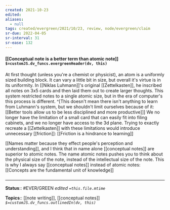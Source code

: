 ```yaml
---
created: 2021-10-23
edited: 
aliases:
  - null
tags: created/evergreen/2021/10/23, review, node/evergreen/claim
sr-due: 2022-04-05
sr-interval: 31
sr-ease: 132
---
```


#### [[Conceptual note is a better term than atomic note]] `$=customJS.dv_funcs.evergreenHeader(dv, this)`

At first thought (unless you're a chemist or physicist), an atom is a uniformly sized building block.
It can vary a little bit in size, but overall it's virtue is in its uniformity.
In [[Niklas Luhmann]]'s original [[Zettelkasten]], he inscribed all notes on 3x5 cards
and then laid them out to create larger thoughts. 
This system restricted notes to a single atomic size,
but in the era of computer's this process is different.
^[This doesn't mean there isn't anything to learn from Luhmann's system, but we shouldn't limit ourselves because of it: [[Better tools allow us to be less disciplined and more productive]]]
We no longer have the limitation of a small card that can easily fit into filing cabinets, and we no longer have access to the 3d plane.
Trying to exactly recreate a [[Zettelkasten]] with these limitations would
introduce unnecessary [[friction]]: [[Friction is a hindrance to learning]]

[[Names matter because they effect people's perception and understanding]], and 
I think that in name alone [[conceptual notes]] are superior to atomic notes. 
The name atomic notes pushes you to think about the physical size of the note,
instead of the intellectual size of the note.
This is why I always say [[conceptual notes]] instead of atomic notes:
[[Concepts are the fundamental unit of knowledge]]

### <hr class="footnote"/>

**Status**:: #EVER/GREEN 
*edited `=this.file.mtime`*

**Topics**:: [[note writing]], [[conceptual notes]]
*`$=customJS.dv_funcs.outlinedIn(dv, this)`*
